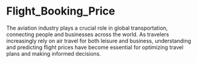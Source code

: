 # Flight_Booking_Price
The aviation industry plays a crucial role in global transportation, connecting people and businesses across the world. As travelers increasingly rely on air travel for both leisure and business, understanding and predicting flight prices have become essential for optimizing travel plans and making informed decisions.
